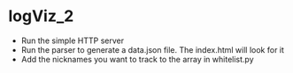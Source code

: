 # logViz_2

* Run the simple HTTP server
* Run the parser to generate a data.json file. The index.html will look for it
* Add the nicknames you want to track to the array in whitelist.py
